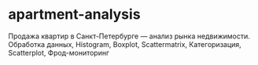 # apartment-analysis
Продажа квартир в Санкт-Петербурге — анализ рынка недвижимости.	Обработка данных, Histogram, Boxplot, Scattermatrix, Категоризация, Scatterplot, Фрод-мониторинг
